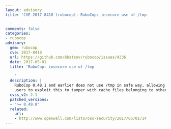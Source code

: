 ```yaml
---
layout: advisory
title: 'CVE-2017-8418 (rubocop): RuboCop: insecure use of /tmp

  '
comments: false
categories:
- rubocop
advisory:
  gem: rubocop
  cve: 2017-8418
  url: https://github.com/bbatsov/rubocop/issues/4336
  date: 2017-05-01
  title: 'RuboCop: insecure use of /tmp

    '
  description: |
    RuboCop 0.48.1 and earlier does not use /tmp in safe way, allowing local
    users to exploit this to tamper with cache files belonging to other users.
  cvss_v2: 2.1
  patched_versions:
  - ">= 0.49.0"
  related:
    url:
    - http://www.openwall.com/lists/oss-security/2017/05/01/14
---
```

